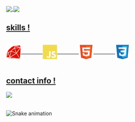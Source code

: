
 <div>
  <a href="https://github.com/b4kura">
   <img align="center" height="170" src="https://github-readme-stats.vercel.app/api/top-langs/?username=b4kura&layout=compact&langs_count=16&theme=dracula"/>
  <img align="center" src="https://github-readme-stats.vercel.app/api?username=b4kura&show_icons=true&theme=dracula&include_all_commits=true&count_private=true&hide=issues"/>
</div>
 
 ## skills !
<div style="display: inline_block"><br>
  <img height="40" align="center" height="30" width="40" src="https://raw.githubusercontent.com/devicons/devicon/master/icons/ruby/ruby-plain.svg">
 &nbsp;&nbsp;&nbsp;&nbsp;&nbsp;&nbsp;&nbsp;&nbsp;&nbsp;&nbsp;&nbsp;&nbsp;&nbsp;
  <img height="40" align="center" height="30" width="40" src="https://raw.githubusercontent.com/devicons/devicon/master/icons/javascript/javascript-plain.svg">
 &nbsp;&nbsp;&nbsp;&nbsp;&nbsp;&nbsp;&nbsp;&nbsp;&nbsp;&nbsp;&nbsp;&nbsp;&nbsp;
  <img height="40" align="center" alt="Erica-HTML" height="30" width="40" src="https://raw.githubusercontent.com/devicons/devicon/master/icons/html5/html5-original.svg">
 &nbsp;&nbsp;&nbsp;&nbsp;&nbsp;&nbsp;&nbsp;&nbsp;&nbsp;&nbsp;&nbsp;&nbsp;&nbsp;
  <img height="40" align="center" alt="Erica-CSS" height="30" width="40" src="https://raw.githubusercontent.com/devicons/devicon/master/icons/css3/css3-original.svg">
</div>
  
</br>

## contact info ! 
<div> 
  <!--<a href="https://www.linkedin.com/in/ericagrundy" target="_blank"><img src="https://img.shields.io/badge/-LinkedIn-%230077B5?style=for-the-badge&logo=linkedin&logoColor=white" target="_blank"></a> -->
  <a href = "mailto: bian.dev@proton.me"><img src="https://img.shields.io/badge/-Gmail-%23333?style=for-the-badge&logo=gmail&logoColor=white" target="_blank"></a>
 </br>
</br>
 
  ![Snake animation](https://github.com/b4kura/b4kura/blob/output/github-contribution-grid-snake.svg)
 
</div>
